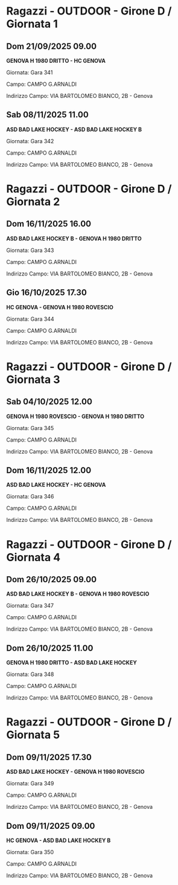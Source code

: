 # Ragazzi - OUTDOOR  - Girone D / Giornata 1
## Dom 21/09/2025 09.00
**GENOVA H 1980 DRITTO - HC GENOVA**

Giornata: Gara 341

Campo: CAMPO G.ARNALDI 

Indirizzo Campo:  VIA BARTOLOMEO BIANCO, 2B - Genova



## Sab 08/11/2025 11.00
**ASD BAD LAKE HOCKEY - ASD BAD LAKE HOCKEY B**

Giornata: Gara 342

Campo: CAMPO G.ARNALDI 

Indirizzo Campo:  VIA BARTOLOMEO BIANCO, 2B - Genova


# Ragazzi - OUTDOOR  - Girone D / Giornata 2
## Dom 16/11/2025 16.00
**ASD BAD LAKE HOCKEY B - GENOVA H 1980 DRITTO**

Giornata: Gara 343

Campo: CAMPO G.ARNALDI 

Indirizzo Campo:  VIA BARTOLOMEO BIANCO, 2B - Genova



## Gio 16/10/2025 17.30
**HC GENOVA - GENOVA H 1980 ROVESCIO**

Giornata: Gara 344

Campo: CAMPO G.ARNALDI 

Indirizzo Campo:  VIA BARTOLOMEO BIANCO, 2B - Genova


# Ragazzi - OUTDOOR  - Girone D / Giornata 3
## Sab 04/10/2025 12.00
**GENOVA H 1980 ROVESCIO - GENOVA H 1980 DRITTO**

Giornata: Gara 345

Campo: CAMPO G.ARNALDI 

Indirizzo Campo:  VIA BARTOLOMEO BIANCO, 2B - Genova



## Dom 16/11/2025 12.00
**ASD BAD LAKE HOCKEY - HC GENOVA**

Giornata: Gara 346

Campo: CAMPO G.ARNALDI 

Indirizzo Campo:  VIA BARTOLOMEO BIANCO, 2B - Genova


# Ragazzi - OUTDOOR  - Girone D / Giornata 4
## Dom 26/10/2025 09.00
**ASD BAD LAKE HOCKEY B - GENOVA H 1980 ROVESCIO**

Giornata: Gara 347

Campo: CAMPO G.ARNALDI 

Indirizzo Campo:  VIA BARTOLOMEO BIANCO, 2B - Genova



## Dom 26/10/2025 11.00
**GENOVA H 1980 DRITTO - ASD BAD LAKE HOCKEY**

Giornata: Gara 348

Campo: CAMPO G.ARNALDI 

Indirizzo Campo:  VIA BARTOLOMEO BIANCO, 2B - Genova


# Ragazzi - OUTDOOR  - Girone D / Giornata 5
## Dom 09/11/2025 17.30
**ASD BAD LAKE HOCKEY - GENOVA H 1980 ROVESCIO**

Giornata: Gara 349

Campo: CAMPO G.ARNALDI 

Indirizzo Campo:  VIA BARTOLOMEO BIANCO, 2B - Genova



## Dom 09/11/2025 09.00
**HC GENOVA - ASD BAD LAKE HOCKEY B**

Giornata: Gara 350

Campo: CAMPO G.ARNALDI 

Indirizzo Campo:  VIA BARTOLOMEO BIANCO, 2B - Genova


